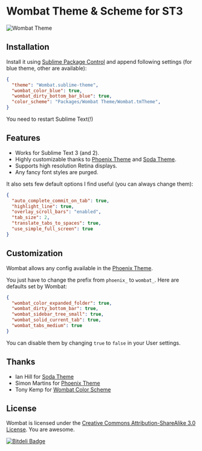 # Wombat Theme & Scheme for ST3

![Wombat Theme](https://dl.dropboxusercontent.com/u/9356056/wombat.png)

## Installation

Install it using [Sublime Package Control](http://wbond.net/sublime_packages/community) and append following settings (for blue theme, other are available):

```json
{
  "theme": "Wombat.sublime-theme",
  "wombat_color_blue": true,
  "wombat_dirty_bottom_bar_blue": true,
  "color_scheme": "Packages/Wombat Theme/Wombat.tmTheme",
}
```

You need to restart Sublime Text(!)

## Features

* Works for Sublime Text 3 (and 2).
* Highly customizable thanks to [Phoenix Theme](http://netatoo.github.io/phoenix-theme/) and [Soda Theme](https://github.com/buymeasoda/soda-theme/wiki/Theme-customisation).
* Supports high resolution Retina displays.
* Any fancy font styles are purged.

It also sets few default options I find useful (you can always change them):

```json
{
  "auto_complete_commit_on_tab": true,
  "highlight_line": true,
  "overlay_scroll_bars": "enabled",
  "tab_size": 2,
  "translate_tabs_to_spaces": true,
  "use_simple_full_screen": true
}
```

## Customization

Wombat allows any config available in the [Phoenix Theme](https://github.com/netatoo/phoenix-theme).

You just have to change the prefix from `phoenix_` to `wombat_`. Here are defaults set by Wombat:

```json
{
  "wombat_color_expanded_folder": true,
  "wombat_dirty_bottom_bar": true,
  "wombat_sidebar_tree_small": true,
  "wombat_solid_current_tab": true,
  "wombat_tabs_medium": true
}
```

You can disable them by changing `true` to `false` in your User settings.

## Thanks

* Ian Hill for [Soda Theme](https://github.com/buymeasoda/soda-theme)
* Simon Martins for [Phoenix Theme](https://github.com/netatoo/phoenix-theme)
* Tony Kemp for [Wombat Color Scheme](https://gist.github.com/305111/c6c7a1e1e598d741a4848c5445d2012603cedcd3)

## License

Wombat is licensed under the [Creative Commons Attribution-ShareAlike 3.0 License](http://creativecommons.org/licenses/by-sa/3.0/). You are awesome.

[![Bitdeli Badge](https://d2weczhvl823v0.cloudfront.net/sheerun/sublime-wombat-theme/trend.png)](https://bitdeli.com/free "Bitdeli Badge")
